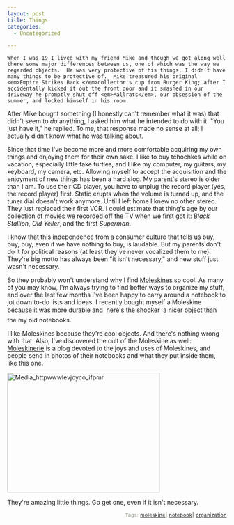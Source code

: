 ```yaml
---
layout: post
title: Things
categories:
  - Uncategorized

---
```



    When I was 19 I lived with my friend Mike and though we got along well there some major differences between us, one of which was the way we regarded objects.  He was very protective of his things; I didn't have many things to be protective of.  Mike treasured his original <em>Empire Strikes Back </em>collector's cup from Burger King; after I accidentally kicked it out the front door and it smashed in our driveway he promptly shut off <em>Mallrats</em>, our obsession of the summer, and locked himself in his room.

After Mike bought something (I honestly can't remember what it was) that didn't seem to <em>do </em>anything, I asked him what he intended to do with it.  "You just have it," he replied.  To me, that response made no sense at all; I actually didn't know what he was talking about.

Since that time I've become more and more comfortable acquiring my own things and enjoying them for their own sake.  I like to buy tchochkes while on vacation, especially little fake turtles, and I like my computer, my guitars, my keyboard, my camera, etc.  Allowing myself to accept the acquisition and the enjoyment of new things has been a hard slog.  My parent's stereo is older than I am.  To use their CD player, you have to unplug the record player (yes, the record player) first.  Static erupts when the volume is turned up, and the tuner dial doesn't work anymore.  Until I left home I knew no other stereo.  They just replaced their first VCR.  I could estimate that thing's age by our collection of movies we recorded off the TV when we first got it: <em>Black Stallion</em>, <em>Old Yeller</em>, and the first <em>Superman</em>. 

I know that this independence from a consumer culture that tells us buy, buy, buy, even if we have nothing to buy, is laudable.  But my parents don't do it for political reasons (at least they've never vocalized them to me).  They're big motto has always been "it isn't necessary," and new stuff just wasn't necessary.

So they probably won't understand why I find <a href="http://www.moleskine.co.uk/">Moleskines</a> so cool.  As many of you may know, I'm always trying to find better ways to organize my stuff, and over the last few months I've been happy to carry around a notebook to jot down to-do lists and ideas.  I recently bought myself a Moleskine because it was more durable and  here's the shocker  a nicer object than the my old notebooks.  

I like Moleskines because they're cool objects.  And there's nothing wrong with that.  Also, I've discovered the cult of the Moleskine as well: <a href="http://www.moleskinerie.com/">Moleskinerie</a> is a blog devoted to the joys and uses of Moleskines, and people send in photos of their notebooks and what they put inside them, like this one. 

<div class='p_embed p_image_embed'>
<img alt="Media_httpwwwlevjoyco_ifpmr" height="275" src="http://levjoydotcom3.files.wordpress.com/2005/12/media_httpwwwlevjoyco_ifpmr.jpg?w=300" width="350" />
</div>
  

They're amazing little things.  Go get one, even if it isn't necessary. 


<p style="text-align:right;font-size:11px;letter-spacing:.05em;color:#808979;">Tags: <a href="http://www.technorati.com/tag/moleskine" rel="tag">moleskine</a><strong>|</strong> <a href="http://www.technorati.com/tag/notebook" rel="tag">notebook</a><strong>|</strong> <a href="http://www.technorati.com/tag/organization" rel="tag">organization</a></p>

  
